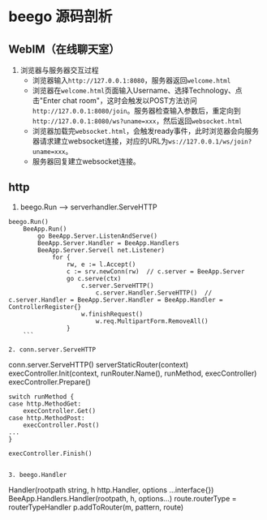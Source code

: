 # beego 源码剖析

## WebIM（在线聊天室）

1. 浏览器与服务器交互过程
    - 浏览器输入`http://127.0.0.1:8080`，服务器返回`welcome.html`
    - 浏览器在`welcome.html`页面输入Username、选择Technology、点击"Enter chat room"，这时会触发以POST方法访问`http://127.0.0.1:8080/join`。服务器检查输入参数后，重定向到`http://127.0.0.1:8080/ws?uname=xxx`，然后返回`websocket.html`
    - 浏览器加载完`websocket.html`，会触发ready事件，此时浏览器会向服务器请求建立websocket连接，对应的URL为`ws://127.0.0.1/ws/join?uname=xxx`。
    - 服务器回复建立websocket连接。

## http 

1. beego.Run --> serverhandler.ServeHTTP
```
beego.Run()
    BeeApp.Run()
        go BeeApp.Server.ListenAndServe()
        BeeApp.Server.Handler = BeeApp.Handlers
        BeeApp.Server.Serve(l net.Listener)
            for {
                rw, e := l.Accept()
                c := srv.newConn(rw)  // c.server = BeeApp.Server
                go c.serve(ctx)
                    c.server.ServeHTTP()
                        c.server.Handler.ServeHTTP()  // c.server.Handler = BeeApp.Server.Handler = BeeApp.Handler = ControllerRegister{}
                    w.finishRequest()
                        w.req.MultipartForm.RemoveAll()
                }
    ```

2. conn.server.ServeHTTP
```
conn.server.ServeHTTP()
	serverStaticRouter(context)
    execController.Init(context, runRouter.Name(), runMethod, execController)
    execController.Prepare()

    switch runMethod {
    case http.MethodGet:
        execController.Get()
    case http.MethodPost:
        execController.Post()
    ...
    }

    execController.Finish()
```

3. beego.Handler
```
Handler(rootpath string, h http.Handler, options ...interface{})
	BeeApp.Handlers.Handler(rootpath, h, options...)
        route.routerType = routerTypeHandler
		p.addToRouter(m, pattern, route)
```
